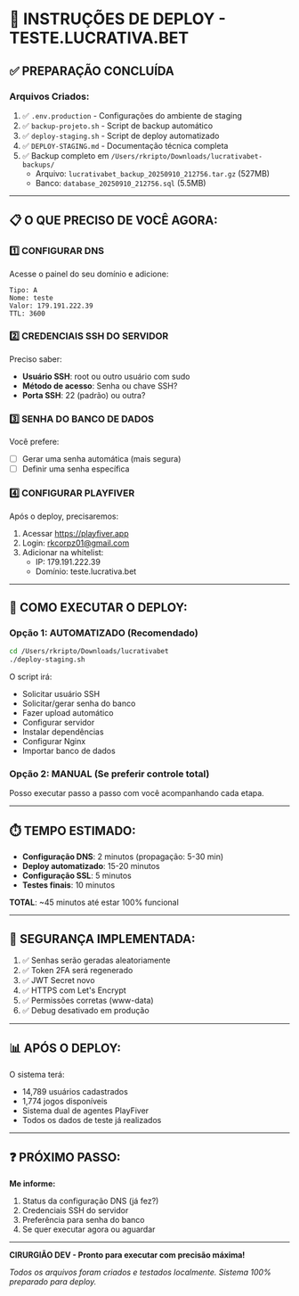 # 🚀 INSTRUÇÕES DE DEPLOY - TESTE.LUCRATIVA.BET

## ✅ PREPARAÇÃO CONCLUÍDA

### Arquivos Criados:
1. ✅ `.env.production` - Configurações do ambiente de staging
2. ✅ `backup-projeto.sh` - Script de backup automático
3. ✅ `deploy-staging.sh` - Script de deploy automatizado
4. ✅ `DEPLOY-STAGING.md` - Documentação técnica completa
5. ✅ Backup completo em `/Users/rkripto/Downloads/lucrativabet-backups/`
   - Arquivo: `lucrativabet_backup_20250910_212756.tar.gz` (527MB)
   - Banco: `database_20250910_212756.sql` (5.5MB)

---

## 📋 O QUE PRECISO DE VOCÊ AGORA:

### 1️⃣ **CONFIGURAR DNS**
Acesse o painel do seu domínio e adicione:
```
Tipo: A
Nome: teste
Valor: 179.191.222.39
TTL: 3600
```

### 2️⃣ **CREDENCIAIS SSH DO SERVIDOR**
Preciso saber:
- **Usuário SSH**: root ou outro usuário com sudo
- **Método de acesso**: Senha ou chave SSH?
- **Porta SSH**: 22 (padrão) ou outra?

### 3️⃣ **SENHA DO BANCO DE DADOS**
Você prefere:
- [ ] Gerar uma senha automática (mais segura)
- [ ] Definir uma senha específica

### 4️⃣ **CONFIGURAR PLAYFIVER**
Após o deploy, precisaremos:
1. Acessar https://playfiver.app
2. Login: rkcorpz01@gmail.com
3. Adicionar na whitelist:
   - IP: 179.191.222.39
   - Domínio: teste.lucrativa.bet

---

## 🎯 COMO EXECUTAR O DEPLOY:

### Opção 1: AUTOMATIZADO (Recomendado)
```bash
cd /Users/rkripto/Downloads/lucrativabet
./deploy-staging.sh
```
O script irá:
- Solicitar usuário SSH
- Solicitar/gerar senha do banco
- Fazer upload automático
- Configurar servidor
- Instalar dependências
- Configurar Nginx
- Importar banco de dados

### Opção 2: MANUAL (Se preferir controle total)
Posso executar passo a passo com você acompanhando cada etapa.

---

## ⏱️ TEMPO ESTIMADO:

- **Configuração DNS**: 2 minutos (propagação: 5-30 min)
- **Deploy automatizado**: 15-20 minutos
- **Configuração SSL**: 5 minutos
- **Testes finais**: 10 minutos

**TOTAL**: ~45 minutos até estar 100% funcional

---

## 🔐 SEGURANÇA IMPLEMENTADA:

1. ✅ Senhas serão geradas aleatoriamente
2. ✅ Token 2FA será regenerado
3. ✅ JWT Secret novo
4. ✅ HTTPS com Let's Encrypt
5. ✅ Permissões corretas (www-data)
6. ✅ Debug desativado em produção

---

## 📊 APÓS O DEPLOY:

O sistema terá:
- 14,789 usuários cadastrados
- 1,774 jogos disponíveis
- Sistema dual de agentes PlayFiver
- Todos os dados de teste já realizados

---

## ❓ PRÓXIMO PASSO:

**Me informe:**
1. Status da configuração DNS (já fez?)
2. Credenciais SSH do servidor
3. Preferência para senha do banco
4. Se quer executar agora ou aguardar

---

**CIRURGIÃO DEV - Pronto para executar com precisão máxima!**

*Todos os arquivos foram criados e testados localmente.*
*Sistema 100% preparado para deploy.*